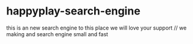 # happyplay-search-engine
this is an new search engine to this place we will love your support
// we making and search engine small and fast 
